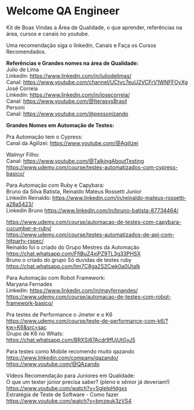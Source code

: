 # Welcome QA Engineer
Kit de Boas Vindas a Área de Qualidade, o que aprender, referências na área, cursos e canais no youtube.

Uma recomendação siga o linkedin, Canais e Faça os Cursos Recomendados.<br>

**Referências e Grandes nomes na área de Qualidade:<br>**
Julio de Lima<br>
Linkedin: https://www.linkedin.com/in/juliodelimas/<br>
Canal: https://www.youtube.com/channel/UCtyc7euU2VCFrV1WNFFOyXg<br>
José Correia<br>
Linkedin: https://www.linkedin.com/in/josecorreia/<br>
Canal: https://www.youtube.com/@IterasysBrasil<br>
Personi<br>
Canal: https://www.youtube.com/@pessonizando<br>

**Grandes Nomes em Automação de Testes:**<br>

Pra Automação tem o Cypress:<br>
Canal da Agilizei: https://www.youtube.com/@Agilizei<br>

Walmyr Filho:<br>
Canal: https://www.youtube.com/@TalkingAboutTesting<br>
https://www.udemy.com/course/testes-automatizados-com-cypress-basico/<br>

Para Automação com Ruby e Capybara:<br>
Bruno da Silva Batista, Reinaldo Mateus Rossetti Junior<br>
Linkedin Reinaldo: https://www.linkedin.com/in/reinaldo-mateus-rossetti-a28a5423/<br>
Linkedin Bruno https://www.linkedin.com/in/bruno-batista-87734464/<br>

https://www.udemy.com/course/automacao-de-testes-com-capybara-cucumber-e-ruby/<br>
https://www.udemy.com/course/testes-automatizados-de-api-com-httparty-rspec/<br>
Reinaldo foi o criado do Grupo Mestres da Automação<br>
https://chat.whatsapp.com/FfiBuZ4xjPZ9TL3g33PHSX<br>
Bruno o criado do grupo Só duvidas de testes ruby<br>
https://chat.whatsapp.com/Iim7C8ga2S2Cwk0a0Utalk

Para Automação com Robot Framework: <br>
Maryana Fernades<br>
Linkedin: https://www.linkedin.com/in/mayfernandes/<br>
https://www.udemy.com/course/automacao-de-testes-com-robot-framework-basico/<br>

Pra testes de Performance o Jmeter e o K6<br>
https://www.udemy.com/course/teste-de-performance-com-k6/?kw=K6&src=sac<br>
Grupo de K6 no Whats:<br>
https://chat.whatsapp.com/BRXSi87Acdr9ffJjUtGyJ5<br>

Para testes como Mobile recomendo muito qazando<br>
https://www.linkedin.com/company/qazando/<br>
https://www.youtube.com/@QAzando<br>

Vídeos Recomendação para Juniores em Qualidade:<br>
O que um tester júnior precisa saber? (pleno e sênior já deveriam!)<br>
https://www.youtube.com/watch?v=SgleIpHdgxs<br>
Estratégia de Teste de Software - Como fazer<br>
https://www.youtube.com/watch?v=bmzeuk3zVS4<br>


